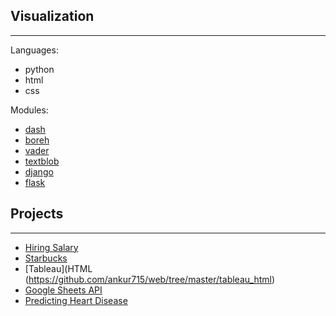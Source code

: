 ## Visualization
---
Languages:
- python
- html  
- css

Modules:
- [dash](https://github.com/ankur715/web/tree/master/dash)
- [boreh](https://github.com/ankur715/web/tree/master/boreh)
- [vader](https://github.com/ankur715/web/blob/master/sentiment_analysis/textblob_vader_p1.py)
- [textblob](https://github.com/ankur715/web/blob/master/sentiment_analysis/textblob_vader_p1.py)
- [django](https://github.com/ankur715/web/tree/master/django)
- [flask](https://github.com/ankur715/web/tree/master/hiring/app.py)


## Projects
---
- [Hiring Salary](https://github.com/ankur715/web/tree/master/hiring)
- [Starbucks](https://github.com/ankur715/web/tree/master/starbucks)
- [Tableau](HTML (https://github.com/ankur715/web/tree/master/tableau_html)
- [Google Sheets API](https://github.com/ankur715/web/tree/master/raluca/API/google_drive_sheets)
- [Predicting Heart Disease](https://github.com/ankur715/web/blob/master/flask/framingham_heart_flask.ipynb)
